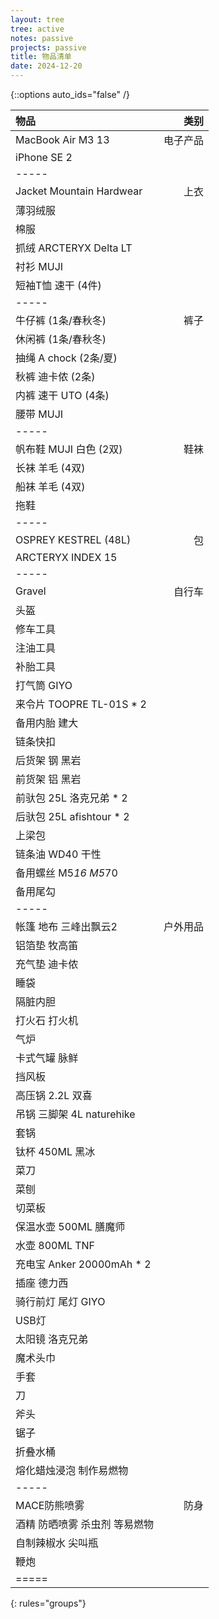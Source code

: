 ```yaml
---
layout: tree
tree: active
notes: passive
projects: passive
title: 物品清单
date: 2024-12-20
---
```



{::options auto_ids="false" /}


| 物品                                 | 类别       |
|:-------------------------------------|-----------:|
| MacBook Air M3 13                    | 电子产品   |
| iPhone SE 2                          |            |
|-----
| Jacket Mountain Hardwear             | 上衣       |
| 薄羽绒服                             |            |
| 棉服                                 |            |
| 抓绒 ARCTERYX Delta LT               |            |
| 衬衫 MUJI                            |            |
| 短袖T恤 速干 (4件)                   |            |
|-----
| 牛仔裤 (1条/春秋冬)                  | 裤子       |
| 休闲裤 (1条/春秋冬)                  |            |
| 抽绳 A chock (2条/夏)                |            |
| 秋裤 迪卡侬 (2条)                    |            |
| 内裤 速干 UTO (4条)                  |            |
| 腰带 MUJI                            |            |
|-----
| 帆布鞋 MUJI 白色 (2双)               | 鞋袜       |
| 长袜 羊毛 (4双)                      |            |
| 船袜 羊毛 (4双)                      |            |
| 拖鞋                                 |            |
|-----
| OSPREY KESTREL (48L)                 | 包         |
| ARCTERYX INDEX 15                    |            |
|-----
| Gravel                               | 自行车     |
| 头盔                                 |            |
| 修车工具                             |            |
| 注油工具                             |            |
| 补胎工具                             |            |
| 打气筒 GIYO                          |            |
| 来令片 TOOPRE TL-01S * 2             |            |
| 备用内胎 建大                        |            |
| 链条快扣                             |            |
| 后货架 钢 黑岩                       |            |
| 前货架 铝 黑岩                       |            |
| 前驮包 25L 洛克兄弟 * 2              |            |
| 后驮包 25L afishtour * 2             |            |
| 上梁包                               |            |
| 链条油 WD40 干性                     |            |
| 备用螺丝 M5*16 M5*70                 |            |
| 备用尾勾                             |            |
|-----
| 帐篷 地布 三峰出飘云2                | 户外用品   |
| 铝箔垫 牧高笛                        |            |
| 充气垫 迪卡侬                        |            |
| 睡袋                                 |            |
| 隔脏内胆                             |            |
| 打火石 打火机                        |            |
| 气炉                                 |            |
| 卡式气罐 脉鲜                        |            |
| 挡风板                               |            |
| 高压锅 2.2L 双喜                     |            |
| 吊锅 三脚架 4L naturehike            |            |
| 套锅                                 |            |
| 钛杯 450ML 黑冰                      |            |
| 菜刀                                 |            |
| 菜刨                                 |            |
| 切菜板                               |            |
| 保温水壶 500ML 膳魔师                |            |
| 水壶 800ML TNF                       |            |
| 充电宝 Anker 20000mAh * 2            |            |
| 插座 德力西                          |            |
| 骑行前灯 尾灯 GIYO                   |            |
| USB灯                                |            |
| 太阳镜 洛克兄弟                      |            |
| 魔术头巾                             |            |
| 手套                                 |            |
| 刀                                   |            |
| 斧头                                 |            |
| 锯子                                 |            |
| 折叠水桶                             |            |
| 熔化蜡烛浸泡 制作易燃物              |            |
|-----
| MACE防熊喷雾                         | 防身       |
| 酒精 防晒喷雾 杀虫剂 等易燃物        |            |
| 自制辣椒水 尖叫瓶                    |            |
| 鞭炮                                 |            |
|=====
{: rules="groups"}

